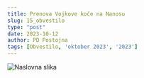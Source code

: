 ```yaml
---
title: Prenova Vojkove koče na Nanosu
slug: 15_obvestilo
type: "post"
date: 2023-10-12
author: PD Postojna
tags: [Obvestilo, 'oktober 2023', '2023']
---
```



![Naslovna slika](/img/posts/prenova-vojkove-koce.png)